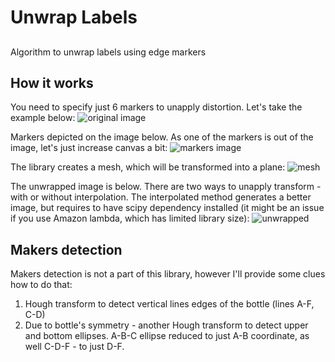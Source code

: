 # Unwrap Labels
## 

Algorithm to unwrap labels using edge markers

## How it works

You need to specify just 6 markers to unapply distortion. Let's take the example below:
![original image](https://raw.githubusercontent.com/Nepherhotep/unwrap_labels/master/samples/sample1/original.jpg)

Markers depicted on the image below. As one of the markers is out of the image, 
let's just increase canvas a bit:
![markers image](https://raw.githubusercontent.com/Nepherhotep/unwrap_labels/master/samples/sample1/corner-points.jpg)

The library creates a mesh, which will be transformed into a plane:
![mesh](https://raw.githubusercontent.com/Nepherhotep/unwrap_labels/master/samples/sample1/original-with-mesh.jpg)


The unwrapped image is below. There are two ways to unapply transform - with or without
interpolation. The interpolated method generates a better image, but requires to have
scipy dependency installed (it might be an issue if you use Amazon lambda, which has limited
library size):
![unwrapped](https://raw.githubusercontent.com/Nepherhotep/unwrap_labels/master/samples/sample1/unwrapped.jpg)

## Makers detection

Makers detection is not a part of this library, however I'll provide some clues
how to do that:

1. Hough transform to detect vertical lines edges of the bottle (lines A-F, C-D)
2. Due to bottle's symmetry - another Hough transform to detect upper and bottom ellipses.
A-B-C ellipse reduced to just A-B coordinate, as well C-D-F - to just D-F.
